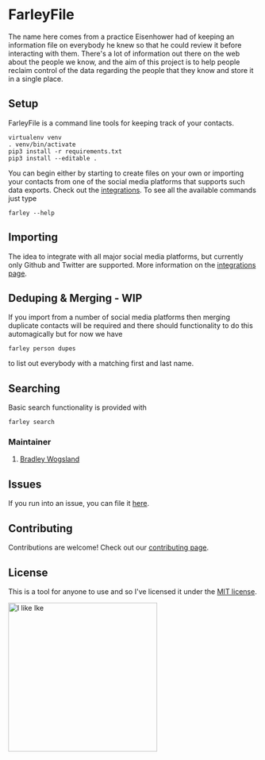 FarleyFile
==========

The name here comes from a practice Eisenhower had of keeping an information file on everybody he knew so that he could review it before interacting with them. There's a lot of information out there on the web about the people we know, and the aim of this project is to help people reclaim control of the data regarding the people that they know and store it in a single place.

## Setup

FarleyFile is a command line tools for keeping track of your contacts.

    virtualenv venv
    . venv/bin/activate
    pip3 install -r requirements.txt
    pip3 install --editable .

You can begin either by starting to create files on your own or importing your contacts from one of the social media platforms that supports such data exports. Check out the [integrations](INTEGRATIONS.md). To see all the available commands just type

    farley --help

## Importing

The idea to integrate with all major social media platforms, but currently only Github and Twitter are supported. More information on the [integrations page](INTEGRATIONS.md).

## Deduping & Merging - WIP

If you import from a number of social media platforms then merging duplicate contacts will be required and there should functionality to do this automagically but for now we have

    farley person dupes

to list out everybody with a matching first and last name.

## Searching

Basic search functionality is provided with

    farley search

### Maintainer

1. [Bradley Wogsland](https://github.com/wogsland)

## Issues

If you run into an issue, you can file it [here](https://github.com/wogsland/FarleyFile/issues/new).

## Contributing

Contributions are welcome! Check out our [contributing page](CONTRIBUTING.md).

## License

This is a tool for anyone to use and so I've licensed it under the [MIT license](LICENSE.md).

<img src="https://upload.wikimedia.org/wikipedia/commons/f/f8/Dwight_D._Eisenhower_as_General_of_the_Army_crop.jpg" alt="I like Ike" width="300"/>
